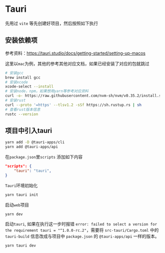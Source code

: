 # Tauri

先用过 `vite` 等先创建好项目，然后按照如下执行

## 安装依赖项

参考资料：https://tauri.studio/docs/getting-started/setting-up-macos

这里以`mac`为例，其他的参考其他对应文档，如果已经安装了对应的包就跳过

```bash
# 安装gcc
brew install gcc
# 安装xcode
xcode-select --install
# 安装node，npm，如果想用yarn等参考对应资料
curl -o- https://raw.githubusercontent.com/nvm-sh/nvm/v0.35.2/install.sh | bash
# 安装rust
curl --proto '=https' --tlsv1.2 -sSf https://sh.rustup.rs | sh
# 查看rust版本信息
rustc --version
```

## 项目中引入tauri

```bash
yarn add -D @tauri-apps/cli
yarn add @tauri-apps/api
```

在`package.json`里`scripts` 添加如下内容

```json
"scripts": {
    "tauri": "tauri",
}
```

`Tauri`环境初始化

```bash
yarn tauri init
```

启动`web`项目

```bash
yarn dev
```

启动`tauri`, 如果在执行这一步时报错 `error: failed to select a version for the requirement tauri = "^1.0.0-rc.2"`，需要将 `src-tauri/Cargo.toml` 中的 `tauri-build` 信息改成与项目中 `package.json` 的 `@tauri-apps/api` 一样的版本。

```bash
yarn tauri dev
```